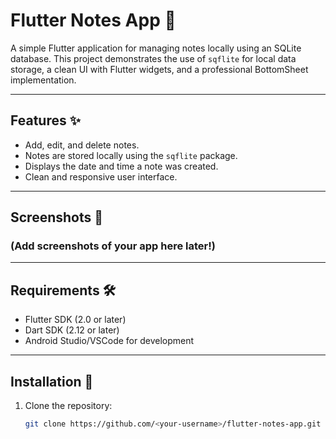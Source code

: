 # Flutter Notes App 📒

A simple Flutter application for managing notes locally using an SQLite database. This project demonstrates the use of `sqflite` for local data storage, a clean UI with Flutter widgets, and a professional BottomSheet implementation.

---

## Features ✨
- Add, edit, and delete notes.
- Notes are stored locally using the `sqflite` package.
- Displays the date and time a note was created.
- Clean and responsive user interface.

---

## Screenshots 📸
### (Add screenshots of your app here later!)

---

## Requirements 🛠
- Flutter SDK (2.0 or later)
- Dart SDK (2.12 or later)
- Android Studio/VSCode for development

---

## Installation 🚀

1. Clone the repository:
   ```bash
   git clone https://github.com/<your-username>/flutter-notes-app.git



